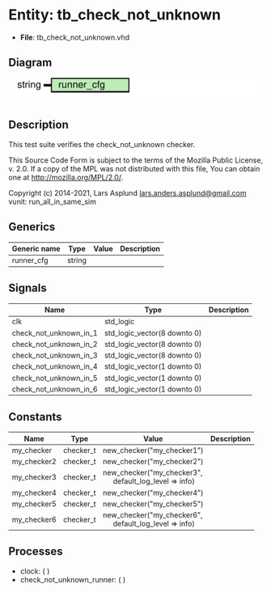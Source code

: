 # Entity: tb_check_not_unknown

- **File**: tb_check_not_unknown.vhd
## Diagram

![Diagram](tb_check_not_unknown.svg "Diagram")
## Description

 This test suite verifies the check_not_unknown checker.

 This Source Code Form is subject to the terms of the Mozilla Public
 License, v. 2.0. If a copy of the MPL was not distributed with this file,
 You can obtain one at http://mozilla.org/MPL/2.0/.

 Copyright (c) 2014-2021, Lars Asplund lars.anders.asplund@gmail.com
 vunit: run_all_in_same_sim
## Generics

| Generic name | Type   | Value | Description |
| ------------ | ------ | ----- | ----------- |
| runner_cfg   | string |       |             |
## Signals

| Name                    | Type                         | Description |
| ----------------------- | ---------------------------- | ----------- |
| clk                     | std_logic                    |             |
| check_not_unknown_in_1  | std_logic_vector(8 downto 0) |             |
|  check_not_unknown_in_2 | std_logic_vector(8 downto 0) |             |
|  check_not_unknown_in_3 | std_logic_vector(8 downto 0) |             |
| check_not_unknown_in_4  | std_logic_vector(1 downto 0) |             |
|  check_not_unknown_in_5 | std_logic_vector(1 downto 0) |             |
|  check_not_unknown_in_6 | std_logic_vector(1 downto 0) |             |
## Constants

| Name        | Type      | Value                                                                                      | Description |
| ----------- | --------- | ------------------------------------------------------------------------------------------ | ----------- |
| my_checker  | checker_t |  new_checker("my_checker1")                                                                |             |
| my_checker2 | checker_t |  new_checker("my_checker2")                                                                |             |
| my_checker3 | checker_t |  new_checker("my_checker3",<br><span style="padding-left:20px"> default_log_level => info) |             |
| my_checker4 | checker_t |  new_checker("my_checker4")                                                                |             |
| my_checker5 | checker_t |  new_checker("my_checker5")                                                                |             |
| my_checker6 | checker_t |  new_checker("my_checker6",<br><span style="padding-left:20px"> default_log_level => info) |             |
## Processes
- clock: (  )
- check_not_unknown_runner: (  )
